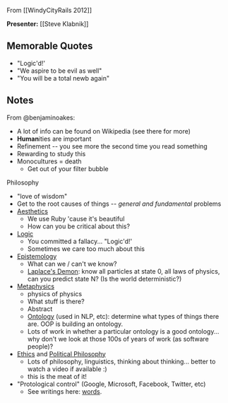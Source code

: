 From [[WindyCityRails 2012]]

**Presenter:** [[Steve Klabnik]]

## Memorable Quotes

* "Logic'd!'
* "We aspire to be evil as well"
* "You will be a total newb again"

## Notes

From @benjaminoakes:

* A lot of info can be found on Wikipedia (see there for more)
* **Human**ities are important
* Refinement -- you see more the second time you read something
* Rewarding to study this
* Monocultures = death
    * Get out of your filter bubble

Philosophy

* "love of wisdom"
* Get to the root causes of things -- _general and fundamental_ problems
* [Aesthetics](http://en.wikipedia.org/wiki/Aesthetics)
    * We use Ruby 'cause it's beautiful
    * How can you be critical about this?  
* [Logic](http://en.wikipedia.org/wiki/Logic)
    * You committed a fallacy... "Logic'd!'
    * Sometimes we care too much about this
* [Epistemology](http://en.wikipedia.org/wiki/Epistemology)
    * What can we / can't we know?
    * [Laplace's Demon](http://en.wikipedia.org/wiki/Laplace's_demon): know all particles at state 0, all laws of physics, can you predict state N?  (Is the world deterministic?)
* [Metaphysics](http://en.wikipedia.org/wiki/Metaphysics)
    * physics of physics
    * What stuff is there?
    * Abstract
    * [Ontology](http://en.wikipedia.org/wiki/Ontology) (used in NLP, etc): determine what types of things there are.  OOP is building an ontology.
    * Lots of work in whether a particular ontology is a good ontology... why don't we look at those 100s of years of work (as software people)?
* [Ethics](http://en.wikipedia.org/wiki/Ethics) and [Political Philosophy](http://en.wikipedia.org/wiki/Political_philosophy)
    * Lots of philosophy, linguistics, thinking about thinking...  better to watch a video if available :)
    * this is the meat of it!
* "Protological control" (Google, Microsoft, Facebook, Twitter, etc)
  * See writings here: [words](http://words.steveklabnik.com/).
